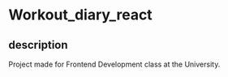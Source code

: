 # Workout_diary_react
## description
Project made for Frontend Development class at the University. 

